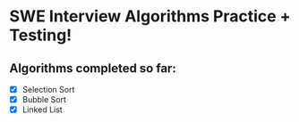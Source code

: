 # SWE Interview Algorithms Practice + Testing!

## Algorithms completed so far:

- [x] Selection Sort
- [x] Bubble Sort
- [x] Linked List